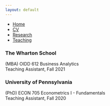```yaml
---
layout: default
---
```


<ul class='menu'>
<li><a href="./">Home</a></li>
<li><a href="./CV.pdf">CV</a></li>
<li><a href="./research.html">Research</a></li>
<li><a href="./teaching.html">Teaching</a></li>
</ul>

<div>

<h3>The Wharton School</h3>

<p>(MBA) OIDD 612 Business Analytics<br>
Teaching Assistant, Fall 2021 </p>

<h3>University of Pennsylvania</h3>

<p>(PhD) ECON 705 Econometrics I - Fundamentals<br>
Teaching Assistant, Fall 2020</p>
</div>
